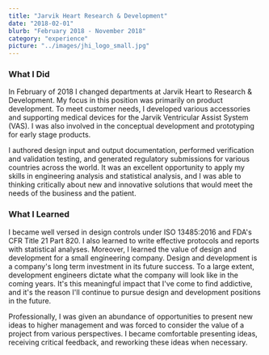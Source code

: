 ```yaml
---
title: "Jarvik Heart Research & Development"
date: "2018-02-01"
blurb: "February 2018 - November 2018"
category: "experience"
picture: "../images/jhi_logo_small.jpg"
---
```


### What I Did
In February of 2018 I changed departments at Jarvik Heart to Research & Development. My focus in this position was primarily on product development. To meet customer needs, I developed various accessories and supporting medical devices for the Jarvik Ventricular Assist System (VAS). I was also involved in the conceptual development and prototyping for early stage products.

I authored design input and output documentation, performed verification and validation testing, and generated regulatory submissions for various countries across the world. It was an excellent opportunity to apply my skills in engineering analysis and statistical analysis, and I was able to thinking critically about new and innovative solutions that would meet the needs of the business and the patient.

### What I Learned
I became well versed in design controls under ISO 13485:2016 and FDA's CFR Title 21 Part 820. I also learned to write effective protocols and reports with statistical analyses. Moreover, I learned the value of design and development for a small engineering company. Design and development is a company's long term investment in its future success. To a large extent, development engineers dictate what the company will look like in the coming years. It's this meaningful impact that I've come to find addictive, and it's the reason I'll continue to pursue design and development positions in the future.

Professionally, I was given an abundance of opportunities to present new ideas to higher management and was forced to consider the value of a project from various perspectives. I became comfortable presenting ideas, receiving critical feedback, and reworking these ideas when necessary.